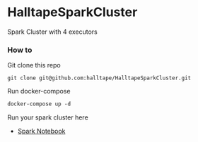 # HalltapeSparkCluster
Spark Cluster with 4 executors

### How to

Git clone this repo
```
git clone git@github.com:halltape/HalltapeSparkCluster.git
```

Run docker-compose
```Dockerfile
docker-compose up -d
```

Run your spark cluster here

- [Spark Notebook]("build/workspace/spark.ipynb")